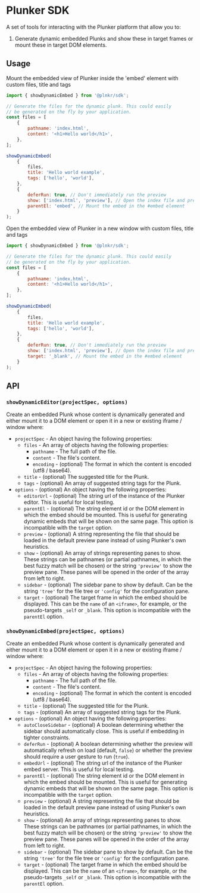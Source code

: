 # Plunker SDK

A set of tools for interacting with the Plunker platform that allow you to:

1.  Generate dynamic embedded Plunks and show these in target frames or mount these in target DOM elements.

## Usage

Mount the embedded view of Plunker inside the 'embed' element with custom files, title and tags

```js
import { showDynamicEmbed } from '@plnkr/sdk';

// Generate the files for the dynamic plunk. This could easily
// be generated on the fly by your application.
const files = [
    {
        pathname: 'index.html',
        content: '<h1>Hello world</h1>',
    },
];

showDynamicEmbed(
    {
        files,
        title: 'Hello world example',
        tags: ['hello', 'world'],
    },
    {
        deferRun: true, // Don't immediately run the preview
        show: ['index.html', 'preview'], // Open the index file and preview panes
        parentEl: 'embed', // Mount the embed in the #embed element
    }
);
```

Open the embedded view of Plunker in a new window with custom files, title and tags

```js
import { showDynamicEmbed } from '@plnkr/sdk';

// Generate the files for the dynamic plunk. This could easily
// be generated on the fly by your application.
const files = [
    {
        pathname: 'index.html',
        content: '<h1>Hello world</h1>',
    },
];

showDynamicEmbed(
    {
        files,
        title: 'Hello world example',
        tags: ['hello', 'world'],
    },
    {
        deferRun: true, // Don't immediately run the preview
        show: ['index.html', 'preview'], // Open the index file and preview panes
        target: '_blank', // Mount the embed in the #embed element
    }
);
```

## API

### `showDynamicEditor(projectSpec, options)`

Create an embedded Plunk whose content is dynamically generated and either mount it to a DOM element or open it in a new or existing iframe / window where:

*   `projectSpec` - An object having the following properties:
    *   `files` - An array of objects having the following properties:
        *   `pathname` - The full path of the file.
        *   `content` - The file's content.
        *   `encoding` - (optional) The format in which the content is encoded (utf8 / base64).
    *   `title` - (optional) The suggested title for the Plunk.
    *   `tags` - (optional) An array of suggested string tags for the Plunk.
*   `options` - (optional) An object having the following properties:
    *   `editorUrl` - (optional) The string url of the instance of the Plunker editor. This is useful for local testing.
    *   `parentEl` - (optional) The string element id or the DOM element in which the embed should be mounted. This is useful for generating dynamic embeds that will be shown on the same page. This option is incompatible with the `target` option.
    *   `preview` - (optional) A string representing the file that should be loaded in the default preview pane instead of using Plunker's own heuristics.
    *   `show` - (optional) An array of strings representing panes to show. These strings can be pathnames (or partial pathnames, in which the best fuzzy match will be chosen) or the string `'preview'` to show the preview pane. These panes will be opened in the order of the array from left to right.
    *   `sidebar` - (optional) The sidebar pane to show by default. Can be the string `'tree'` for the file tree or `'config'` for the configuration pane.
    *   `target` - (optional) The target frame in which the embed should be displayed. This can be the `name` of an `<iframe>`, for example, or the pseudo-targets `_self` or `_blank`. This option is incompatible with the `parentEl` option.

### `showDynamicEmbed(projectSpec, options)`

Create an embedded Plunk whose content is dynamically generated and either mount it to a DOM element or open it in a new or existing iframe / window where:

*   `projectSpec` - An object having the following properties:
    *   `files` - An array of objects having the following properties:
        *   `pathname` - The full path of the file.
        *   `content` - The file's content.
        *   `encoding` - (optional) The format in which the content is encoded (utf8 / base64).
    *   `title` - (optional) The suggested title for the Plunk.
    *   `tags` - (optional) An array of suggested string tags for the Plunk.
*   `options` - (optional) An object having the following properties:
    *   `autoCloseSidebar` - (optional) A boolean determining whether the sidebar should automatically close. This is useful if embedding in tighter constraints.
    *   `deferRun` - (optional) A boolean determining whether the preview will automatically refresh on load (default, `false`) or whether the preview should require a user gesture to run (`true`).
    *   `embedUrl` - (optional) The string url of the instance of the Plunker embed server. This is useful for local testing.
    *   `parentEl` - (optional) The string element id or the DOM element in which the embed should be mounted. This is useful for generating dynamic embeds that will be shown on the same page. This option is incompatible with the `target` option.
    *   `preview` - (optional) A string representing the file that should be loaded in the default preview pane instead of using Plunker's own heuristics.
    *   `show` - (optional) An array of strings representing panes to show. These strings can be pathnames (or partial pathnames, in which the best fuzzy match will be chosen) or the string `'preview'` to show the preview pane. These panes will be opened in the order of the array from left to right.
    *   `sidebar` - (optional) The sidebar pane to show by default. Can be the string `'tree'` for the file tree or `'config'` for the configuration pane.
    *   `target` - (optional) The target frame in which the embed should be displayed. This can be the `name` of an `<iframe>`, for example, or the pseudo-targets `_self` or `_blank`. This option is incompatible with the `parentEl` option.
